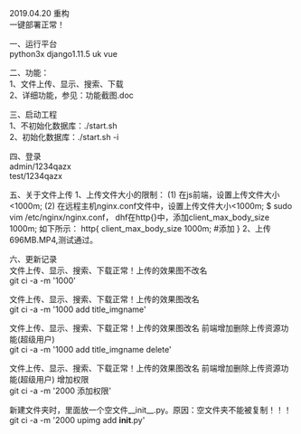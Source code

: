 2019.04.20 重构<br>
一键部署正常！<br>

一、运行平台<br>
python3x  django1.11.5 uk vue <br>

二、功能：<br>
1、文件上传、显示、搜索、下载 <br>
2、详细功能，参见：功能截图.doc <br>


三、启动工程<br>
1、不初始化数据库：./start.sh <br>
2、初始化数据库：./start.sh -i <br>

四、登录<br>
admin/1234qazx<br>
test/1234qazx<br>

五、关于文件上传
1、上传文件大小的限制：
(1) 在js前端，设置上传文件大小<1000m; 
(2) 在远程主机nginx.conf文件中，设置上传文件大小<1000m;
$ sudo vim /etc/nginx/nginx.conf，
dhf在http{}中，添加client_max_body_size 1000m; 如下所示：
http{
 client_max_body_size 1000m;  #添加
}
2、上传696MB.MP4,测试通过。

六、更新记录<br>
文件上传、显示、搜索、下载正常！上传的效果图不改名<br>
git ci -a -m '1000'  <br>

文件上传、显示、搜索、下载正常！上传的效果图改名<br>
git ci -a -m '1000 add title_imgname' <br>

文件上传、显示、搜索、下载正常！上传的效果图改名 前端增加删除上传资源功能(超级用户)<br>
git ci -a -m '1000 add title_imgname delete'<br>

文件上传、显示、搜索、下载正常！上传的效果图改名 前端增加删除上传资源功能(超级用户) 增加权限  <br>
git ci -a -m '2000 添加权限'<br>

新建文件夹时，里面放一个空文件__init__.py。原因：空文件夹不能被复制！！！
git ci -a -m '2000 upimg add __init__.py'
